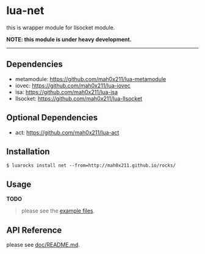lua-net
=======

this is wrapper module for llsocket module.

**NOTE: this module is under heavy development.**

***

## Dependencies

- metamodule: https://github.com/mah0x211/lua-metamodule
- iovec: https://github.com/mah0x211/lua-iovec
- isa: https://github.com/mah0x211/lua-isa
- llsocket: https://github.com/mah0x211/lua-llsocket


## Optional Dependencies

- act: https://github.com/mah0x211/lua-act


## Installation

```
$ luarocks install net --from=http://mah0x211.github.io/rocks/
```


## Usage

**TODO**

> please see the [example files](example/).


## API Reference

please see [doc/README.md](doc/README.md).

